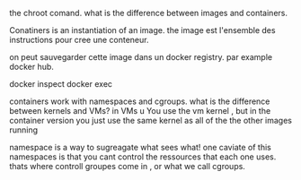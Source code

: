 the chroot comand.
what is the difference between images and containers.

Conatiners is an instantiation of an image. the image est l'ensemble des instructions pour cree une conteneur.

on peut sauvegarder cette image dans un docker registry.
par example docker hub.

docker inspect
docker exec

containers work with namespaces and cgroups.
what is the difference between kernels and VMs?
in VMs u You use the vm kernel , but in the container version you just use the same kernel as all of the the other images running 

namespace is a way to sugreagate what sees what!
one caviate of this namespaces is that you cant control the ressources that each one uses. thats where controll groupes come in , or what we call cgroups.


